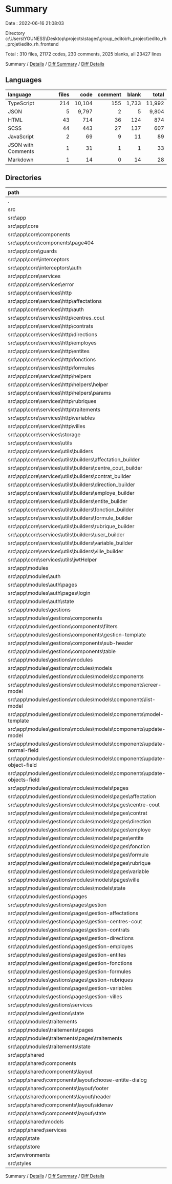 # Summary

Date : 2022-06-16 21:08:03

Directory c:\\Users\\YOUNESS\\Desktop\\projects\\stages\\group_edito\\rh_project\\edito_rh_projet\\edito_rh_frontend

Total : 310 files,  21172 codes, 230 comments, 2025 blanks, all 23427 lines

Summary / [Details](details.md) / [Diff Summary](diff.md) / [Diff Details](diff-details.md)

## Languages
| language | files | code | comment | blank | total |
| :--- | ---: | ---: | ---: | ---: | ---: |
| TypeScript | 214 | 10,104 | 155 | 1,733 | 11,992 |
| JSON | 5 | 9,797 | 2 | 5 | 9,804 |
| HTML | 43 | 714 | 36 | 124 | 874 |
| SCSS | 44 | 443 | 27 | 137 | 607 |
| JavaScript | 2 | 69 | 9 | 11 | 89 |
| JSON with Comments | 1 | 31 | 1 | 1 | 33 |
| Markdown | 1 | 14 | 0 | 14 | 28 |

## Directories
| path | files | code | comment | blank | total |
| :--- | ---: | ---: | ---: | ---: | ---: |
| . | 310 | 21,172 | 230 | 2,025 | 23,427 |
| src | 301 | 11,261 | 218 | 1,994 | 13,473 |
| src\\app | 293 | 11,194 | 155 | 1,971 | 13,320 |
| src\\app\\core | 69 | 1,779 | 5 | 449 | 2,233 |
| src\\app\\core\\components | 4 | 41 | 0 | 13 | 54 |
| src\\app\\core\\components\\page404 | 4 | 41 | 0 | 13 | 54 |
| src\\app\\core\\guards | 2 | 33 | 0 | 13 | 46 |
| src\\app\\core\\interceptors | 2 | 94 | 0 | 18 | 112 |
| src\\app\\core\\interceptors\\auth | 2 | 94 | 0 | 18 | 112 |
| src\\app\\core\\services | 60 | 1,507 | 4 | 401 | 1,912 |
| src\\app\\core\\services\\error | 2 | 29 | 0 | 9 | 38 |
| src\\app\\core\\services\\http | 30 | 789 | 4 | 231 | 1,024 |
| src\\app\\core\\services\\http\\affectations | 2 | 48 | 0 | 15 | 63 |
| src\\app\\core\\services\\http\\auth | 2 | 38 | 4 | 17 | 59 |
| src\\app\\core\\services\\http\\centres_cout | 2 | 48 | 0 | 16 | 64 |
| src\\app\\core\\services\\http\\contrats | 2 | 48 | 0 | 15 | 63 |
| src\\app\\core\\services\\http\\directions | 2 | 48 | 0 | 16 | 64 |
| src\\app\\core\\services\\http\\employes | 2 | 59 | 0 | 17 | 76 |
| src\\app\\core\\services\\http\\entites | 2 | 48 | 0 | 16 | 64 |
| src\\app\\core\\services\\http\\fonctions | 2 | 48 | 0 | 17 | 65 |
| src\\app\\core\\services\\http\\formules | 2 | 57 | 0 | 17 | 74 |
| src\\app\\core\\services\\http\\helpers | 4 | 169 | 0 | 28 | 197 |
| src\\app\\core\\services\\http\\helpers\\helper | 2 | 77 | 0 | 15 | 92 |
| src\\app\\core\\services\\http\\helpers\\params | 2 | 92 | 0 | 13 | 105 |
| src\\app\\core\\services\\http\\rubriques | 2 | 48 | 0 | 16 | 64 |
| src\\app\\core\\services\\http\\traitements | 2 | 31 | 0 | 11 | 42 |
| src\\app\\core\\services\\http\\variables | 2 | 46 | 0 | 16 | 62 |
| src\\app\\core\\services\\http\\villes | 2 | 53 | 0 | 14 | 67 |
| src\\app\\core\\services\\storage | 2 | 83 | 0 | 24 | 107 |
| src\\app\\core\\services\\utils | 26 | 606 | 0 | 137 | 743 |
| src\\app\\core\\services\\utils\\builders | 24 | 578 | 0 | 127 | 705 |
| src\\app\\core\\services\\utils\\builders\\affectation_builder | 2 | 32 | 0 | 10 | 42 |
| src\\app\\core\\services\\utils\\builders\\centre_cout_builder | 2 | 32 | 0 | 10 | 42 |
| src\\app\\core\\services\\utils\\builders\\contrat_builder | 2 | 32 | 0 | 11 | 43 |
| src\\app\\core\\services\\utils\\builders\\direction_builder | 2 | 32 | 0 | 10 | 42 |
| src\\app\\core\\services\\utils\\builders\\employe_builder | 2 | 207 | 0 | 12 | 219 |
| src\\app\\core\\services\\utils\\builders\\entite_builder | 2 | 32 | 0 | 10 | 42 |
| src\\app\\core\\services\\utils\\builders\\fonction_builder | 2 | 32 | 0 | 11 | 43 |
| src\\app\\core\\services\\utils\\builders\\formule_builder | 2 | 47 | 0 | 10 | 57 |
| src\\app\\core\\services\\utils\\builders\\rubrique_builder | 2 | 32 | 0 | 10 | 42 |
| src\\app\\core\\services\\utils\\builders\\user_builder | 2 | 36 | 0 | 11 | 47 |
| src\\app\\core\\services\\utils\\builders\\variable_builder | 2 | 32 | 0 | 12 | 44 |
| src\\app\\core\\services\\utils\\builders\\ville_builder | 2 | 32 | 0 | 10 | 42 |
| src\\app\\core\\services\\utils\\jwtHelper | 2 | 28 | 0 | 10 | 38 |
| src\\app\\modules | 175 | 8,099 | 139 | 1,163 | 9,401 |
| src\\app\\modules\\auth | 11 | 383 | 4 | 107 | 494 |
| src\\app\\modules\\auth\\pages | 4 | 222 | 4 | 60 | 286 |
| src\\app\\modules\\auth\\pages\\login | 4 | 222 | 4 | 60 | 286 |
| src\\app\\modules\\auth\\state | 5 | 129 | 0 | 40 | 169 |
| src\\app\\modules\\gestions | 153 | 7,619 | 135 | 1,026 | 8,780 |
| src\\app\\modules\\gestions\\components | 17 | 753 | 27 | 140 | 920 |
| src\\app\\modules\\gestions\\components\\filters | 5 | 369 | 21 | 64 | 454 |
| src\\app\\modules\\gestions\\components\\gestion-template | 4 | 149 | 1 | 30 | 180 |
| src\\app\\modules\\gestions\\components\\sub-header | 4 | 76 | 0 | 20 | 96 |
| src\\app\\modules\\gestions\\components\\table | 4 | 159 | 5 | 26 | 190 |
| src\\app\\modules\\gestions\\modules | 79 | 4,762 | 69 | 562 | 5,393 |
| src\\app\\modules\\gestions\\modules\\models | 79 | 4,762 | 69 | 562 | 5,393 |
| src\\app\\modules\\gestions\\modules\\models\\components | 28 | 1,612 | 52 | 243 | 1,907 |
| src\\app\\modules\\gestions\\modules\\models\\components\\creer-model | 4 | 235 | 8 | 38 | 281 |
| src\\app\\modules\\gestions\\modules\\models\\components\\list-model | 4 | 174 | 9 | 27 | 210 |
| src\\app\\modules\\gestions\\modules\\models\\components\\model-template | 4 | 104 | 0 | 19 | 123 |
| src\\app\\modules\\gestions\\modules\\models\\components\\update-model | 4 | 400 | 12 | 50 | 462 |
| src\\app\\modules\\gestions\\modules\\models\\components\\update-normal-field | 4 | 243 | 8 | 37 | 288 |
| src\\app\\modules\\gestions\\modules\\models\\components\\update-object-field | 4 | 156 | 5 | 27 | 188 |
| src\\app\\modules\\gestions\\modules\\models\\components\\update-objects-field | 4 | 300 | 10 | 45 | 355 |
| src\\app\\modules\\gestions\\modules\\models\\pages | 44 | 1,105 | 0 | 198 | 1,303 |
| src\\app\\modules\\gestions\\modules\\models\\pages\\affectation | 4 | 100 | 0 | 16 | 116 |
| src\\app\\modules\\gestions\\modules\\models\\pages\\centre-cout | 4 | 100 | 0 | 17 | 117 |
| src\\app\\modules\\gestions\\modules\\models\\pages\\contrat | 4 | 100 | 0 | 17 | 117 |
| src\\app\\modules\\gestions\\modules\\models\\pages\\direction | 4 | 101 | 0 | 19 | 120 |
| src\\app\\modules\\gestions\\modules\\models\\pages\\employe | 4 | 100 | 0 | 17 | 117 |
| src\\app\\modules\\gestions\\modules\\models\\pages\\entite | 4 | 100 | 0 | 18 | 118 |
| src\\app\\modules\\gestions\\modules\\models\\pages\\fonction | 4 | 100 | 0 | 19 | 119 |
| src\\app\\modules\\gestions\\modules\\models\\pages\\formule | 4 | 100 | 0 | 19 | 119 |
| src\\app\\modules\\gestions\\modules\\models\\pages\\rubrique | 4 | 100 | 0 | 19 | 119 |
| src\\app\\modules\\gestions\\modules\\models\\pages\\variable | 4 | 100 | 0 | 20 | 120 |
| src\\app\\modules\\gestions\\modules\\models\\pages\\ville | 4 | 104 | 0 | 17 | 121 |
| src\\app\\modules\\gestions\\modules\\models\\state | 5 | 1,956 | 17 | 114 | 2,087 |
| src\\app\\modules\\gestions\\pages | 48 | 950 | 0 | 194 | 1,144 |
| src\\app\\modules\\gestions\\pages\\gestion | 4 | 112 | 0 | 23 | 135 |
| src\\app\\modules\\gestions\\pages\\gestion-affectations | 4 | 76 | 0 | 14 | 90 |
| src\\app\\modules\\gestions\\pages\\gestion-centres-cout | 4 | 76 | 0 | 17 | 93 |
| src\\app\\modules\\gestions\\pages\\gestion-contrats | 4 | 76 | 0 | 17 | 93 |
| src\\app\\modules\\gestions\\pages\\gestion-directions | 4 | 76 | 0 | 17 | 93 |
| src\\app\\modules\\gestions\\pages\\gestion-employes | 4 | 76 | 0 | 17 | 93 |
| src\\app\\modules\\gestions\\pages\\gestion-entites | 4 | 76 | 0 | 16 | 92 |
| src\\app\\modules\\gestions\\pages\\gestion-fonctions | 4 | 78 | 0 | 14 | 92 |
| src\\app\\modules\\gestions\\pages\\gestion-formules | 4 | 76 | 0 | 15 | 91 |
| src\\app\\modules\\gestions\\pages\\gestion-rubriques | 4 | 76 | 0 | 16 | 92 |
| src\\app\\modules\\gestions\\pages\\gestion-variables | 4 | 76 | 0 | 13 | 89 |
| src\\app\\modules\\gestions\\pages\\gestion-villes | 4 | 76 | 0 | 15 | 91 |
| src\\app\\modules\\gestions\\services | 2 | 387 | 5 | 23 | 415 |
| src\\app\\modules\\gestions\\state | 5 | 672 | 34 | 100 | 806 |
| src\\app\\modules\\traitements | 11 | 97 | 0 | 30 | 127 |
| src\\app\\modules\\traitements\\pages | 4 | 47 | 0 | 14 | 61 |
| src\\app\\modules\\traitements\\pages\\traitements | 4 | 47 | 0 | 14 | 61 |
| src\\app\\modules\\traitements\\state | 5 | 14 | 0 | 9 | 23 |
| src\\app\\shared | 38 | 1,104 | 7 | 318 | 1,429 |
| src\\app\\shared\\components | 22 | 458 | 4 | 153 | 615 |
| src\\app\\shared\\components\\layout | 22 | 458 | 4 | 153 | 615 |
| src\\app\\shared\\components\\layout\\choose-entite-dialog | 4 | 71 | 0 | 21 | 92 |
| src\\app\\shared\\components\\layout\\footer | 4 | 61 | 0 | 14 | 75 |
| src\\app\\shared\\components\\layout\\header | 4 | 168 | 4 | 61 | 233 |
| src\\app\\shared\\components\\layout\\sidenav | 4 | 75 | 0 | 22 | 97 |
| src\\app\\shared\\components\\layout\\state | 6 | 83 | 0 | 35 | 118 |
| src\\app\\shared\\models | 14 | 619 | 3 | 154 | 776 |
| src\\app\\shared\\services | 2 | 27 | 0 | 11 | 38 |
| src\\app\\state | 4 | 29 | 0 | 14 | 43 |
| src\\app\\store | 1 | 32 | 0 | 4 | 36 |
| src\\environments | 2 | 8 | 11 | 4 | 23 |
| src\\styles | 1 | 8 | 0 | 1 | 9 |

Summary / [Details](details.md) / [Diff Summary](diff.md) / [Diff Details](diff-details.md)